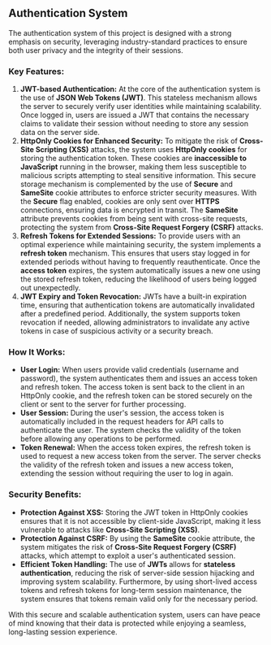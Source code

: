 <h2>Authentication System</h2>

<p>The authentication system of this project is designed with a strong emphasis on security, leveraging industry-standard practices to ensure both user privacy and the integrity of their sessions.</p>

<h3>Key Features:</h3>
<ol>
  <li><strong>JWT-based Authentication:</strong>  
    At the core of the authentication system is the use of <strong>JSON Web Tokens (JWT)</strong>. This stateless mechanism allows the server to securely verify user identities while maintaining scalability. Once logged in, users are issued a JWT that contains the necessary claims to validate their session without needing to store any session data on the server side.
  </li>
  <li><strong>HttpOnly Cookies for Enhanced Security:</strong>  
    To mitigate the risk of <strong>Cross-Site Scripting (XSS)</strong> attacks, the system uses <strong>HttpOnly cookies</strong> for storing the authentication token. These cookies are <strong>inaccessible to JavaScript</strong> running in the browser, making them less susceptible to malicious scripts attempting to steal sensitive information.  
    This secure storage mechanism is complemented by the use of <strong>Secure</strong> and <strong>SameSite</strong> cookie attributes to enforce stricter security measures. With the <strong>Secure</strong> flag enabled, cookies are only sent over <strong>HTTPS</strong> connections, ensuring data is encrypted in transit. The <strong>SameSite</strong> attribute prevents cookies from being sent with cross-site requests, protecting the system from <strong>Cross-Site Request Forgery (CSRF)</strong> attacks.
  </li>
  <li><strong>Refresh Tokens for Extended Sessions:</strong>  
    To provide users with an optimal experience while maintaining security, the system implements a <strong>refresh token</strong> mechanism. This ensures that users stay logged in for extended periods without having to frequently reauthenticate. Once the <strong>access token</strong> expires, the system automatically issues a new one using the stored refresh token, reducing the likelihood of users being logged out unexpectedly.
  </li>
  <li><strong>JWT Expiry and Token Revocation:</strong>  
    JWTs have a built-in expiration time, ensuring that authentication tokens are automatically invalidated after a predefined period. Additionally, the system supports token revocation if needed, allowing administrators to invalidate any active tokens in case of suspicious activity or a security breach.
  </li>
</ol>

<h3>How It Works:</h3>
<ul>
  <li><strong>User Login:</strong>  
    When users provide valid credentials (username and password), the system authenticates them and issues an access token and refresh token. The access token is sent back to the client in an HttpOnly cookie, and the refresh token can be stored securely on the client or sent to the server for further processing.
  </li>
  <li><strong>User Session:</strong>  
    During the user's session, the access token is automatically included in the request headers for API calls to authenticate the user. The system checks the validity of the token before allowing any operations to be performed.
  </li>
  <li><strong>Token Renewal:</strong>  
    When the access token expires, the refresh token is used to request a new access token from the server. The server checks the validity of the refresh token and issues a new access token, extending the session without requiring the user to log in again.
  </li>
</ul>

<h3>Security Benefits:</h3>
<ul>
  <li><strong>Protection Against XSS:</strong>  
    Storing the JWT token in HttpOnly cookies ensures that it is not accessible by client-side JavaScript, making it less vulnerable to attacks like <strong>Cross-Site Scripting (XSS)</strong>.
  </li>
  <li><strong>Protection Against CSRF:</strong>  
    By using the <strong>SameSite</strong> cookie attribute, the system mitigates the risk of <strong>Cross-Site Request Forgery (CSRF)</strong> attacks, which attempt to exploit a user's authenticated session.
  </li>
  <li><strong>Efficient Token Handling:</strong>  
    The use of <strong>JWTs</strong> allows for <strong>stateless authentication</strong>, reducing the risk of server-side session hijacking and improving system scalability. Furthermore, by using short-lived access tokens and refresh tokens for long-term session maintenance, the system ensures that tokens remain valid only for the necessary period.
  </li>
</ul>

<p>With this secure and scalable authentication system, users can have peace of mind knowing that their data is protected while enjoying a seamless, long-lasting session experience.</p>
